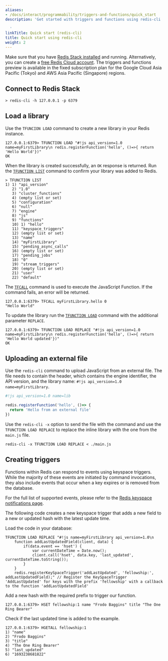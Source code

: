 ```yaml
---
aliases:
- /docs/interact/programmability/triggers-and-functions/quick_start
description: 'Get started with triggers and functions using redis-cli

  '
linkTitle: Quick start (redis-cli)
title: Quick start using redis-cli
weight: 2
---
```


Make sure that you have [Redis Stack installed](/docs/getting-started/install-stack/) and running. Alternatively, you can create a [free Redis Cloud account](https://redis.com/try-free/?utm_source=redisio&utm_medium=referral&utm_campaign=2023-09-try_free&utm_content=cu-redis_cloud_users). The triggers and functions preview is available in the fixed subscription plan for the Google Cloud Asia Pacific (Tokyo) and AWS Asia Pacific (Singapore) regions.

## Connect to Redis Stack

```Shell
> redis-cli -h 127.0.0.1 -p 6379
```

## Load a library

Use the `TFUNCION LOAD` command to create a new library in your Redis instance.

```Shell
127.0.0.1:6379> TFUNCTION LOAD "#!js api_version=1.0 name=myFirstLibrary\n redis.registerFunction('hello', ()=>{ return 'Hello World'})"
OK
```

When the library is created successfully, an `OK` response is returned. Run the [`TFUNCTION LIST`](/commands/tfunction-list) command to confirm your library was added to Redis.

```shell
> TFUNCTION LIST
1) 1) "api_version"
   2) "1.0"
   3) "cluster_functions"
   4) (empty list or set)
   5) "configuration"
   6) "null"
   7) "engine"
   8) "js"
   9) "functions"
   10) 1) "hello"
   11) "keyspace_triggers"
   12) (empty list or set)
   13) "name"
   14) "myFirstLibrary"
   15) "pending_async_calls"
   16) (empty list or set)
   17) "pending_jobs"
   18) "0"
   19) "stream_triggers"
   20) (empty list or set)
   21) "user"
   22) "default"
```

The [`TFCALL`](/commands/tfcall) command is used to execute the JavaScript Function. If the command fails, an error will be returned.

```Shell
127.0.0.1:6379> TFCALL myFirstLibrary.hello 0
"Hello World"
```

To update the library run the [`TFUNCTION LOAD`](/commands/tfunction-load) command with the additional parameter `REPLACE`.

```Shell
127.0.0.1:6379> TFUNCTION LOAD REPLACE "#!js api_version=1.0 name=myFirstLibrary\n redis.registerFunction('hello', ()=>{ return 'Hello World updated'})"
OK
```

## Uploading an external file

Use the `redis-cli` command to upload JavaScript from an external file. The file needs to contain the header, which contains the engine identifier, the API version, and the library name: `#!js api_version=1.0 name=myFirstLibrary`.

```JavaScript
#!js api_version=1.0 name=lib

redis.registerFunction('hello', ()=> {
  return 'Hello from an external file'
})
```

Use the `redis-cli -x` option to send the file with the command and use the `TFUNCTION LOAD REPLACE` to replace the inline library with the one from the `main.js` file.

```Shell
redis-cli -x TFUNCTION LOAD REPLACE < ./main.js
```

## Creating triggers

Functions within Redis can respond to events using keyspace triggers. While the majority of these events are initiated by command invocations, they also include events that occur when a key expires or is removed from the database.

For the full list of supported events, please refer to the [Redis keyspace notifications page](https://redis.io/docs/manual/keyspace-notifications/#events-generated-by-different-commands/?utm_source=redis\&utm_medium=app\&utm_campaign=redisinsight_triggers_and_functions_guide).

The following code creates a new keyspace trigger that adds a new field to a new or updated hash with the latest update time. 

Load the code in your database:

```redis Load keyspace example
TFUNCTION LOAD REPLACE "#!js name=myFirstLibrary api_version=1.0\n 
    function addLastUpdatedField(client, data) {
        if(data.event == 'hset') {
            var currentDateTime = Date.now();
            client.call('hset', data.key, 'last_updated', currentDateTime.toString());
        }
    } 
    redis.registerKeySpaceTrigger('addLastUpdated', 'fellowship:', addLastUpdatedField);" // Register the KeySpaceTrigger 'AddLastUpdated' for keys with the prefix 'fellowship' with a callback to the function 'addLastUpdatedField'
```

Add a new hash with the required prefix to trigger our function.

```Shell
127.0.0.1:6379> HSET fellowship:1 name "Frodo Baggins" title "The One Ring Bearer"
```

Check if the last updated time is added to the example.

```Shell
127.0.0.1:6379> HGETALL fellowship:1
1) "name"
2) "Frodo Baggins"
3) "title"
4) "The One Ring Bearer"
5) "last_updated"
6) "1693238681822"
```
